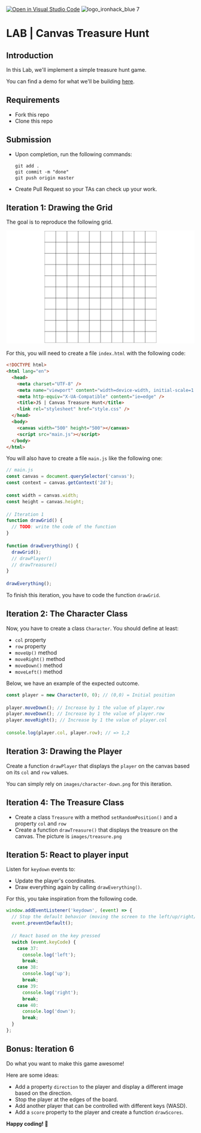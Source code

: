 [![Open in Visual Studio Code](https://classroom.github.com/assets/open-in-vscode-c66648af7eb3fe8bc4f294546bfd86ef473780cde1dea487d3c4ff354943c9ae.svg)](https://classroom.github.com/online_ide?assignment_repo_id=7714566&assignment_repo_type=AssignmentRepo)
![logo_ironhack_blue 7](https://user-images.githubusercontent.com/23629340/40541063-a07a0a8a-601a-11e8-91b5-2f13e4e6b441.png)

# LAB | Canvas Treasure Hunt

## Introduction

In this Lab, we'll implement a simple treasure hunt game.

You can find a demo for what we'll be building [here](https://ironhack-dev-squad-127.github.io/lab-canvas-treasure-hunt/solution-code/).

## Requirements

- Fork this repo
- Clone this repo

## Submission

- Upon completion, run the following commands:

  ```
  git add .
  git commit -m "done"
  git push origin master
  ```

- Create Pull Request so your TAs can check up your work.

## Iteration 1: Drawing the Grid

The goal is to reproduce the following grid.

![](screenshots/grid.png)

For this, you will need to create a file `index.html` with the following code:

```html
<!DOCTYPE html>
<html lang="en">
  <head>
    <meta charset="UTF-8" />
    <meta name="viewport" content="width=device-width, initial-scale=1.0" />
    <meta http-equiv="X-UA-Compatible" content="ie=edge" />
    <title>JS | Canvas Treasure Hunt</title>
    <link rel="stylesheet" href="style.css" />
  </head>
  <body>
    <canvas width="500" height="500"></canvas>
    <script src="main.js"></script>
  </body>
</html>
```

You will also have to create a file `main.js` like the following one:

```js
// main.js
const canvas = document.querySelector('canvas');
const context = canvas.getContext('2d');

const width = canvas.width;
const height = canvas.height;

// Iteration 1
function drawGrid() {
  // TODO: write the code of the function
}

function drawEverything() {
  drawGrid();
  // drawPlayer()
  // drawTreasure()
}

drawEverything();
```

To finish this iteration, you have to code the function `drawGrid`.

## Iteration 2: The Character Class

Now, you have to create a class `Character`. You should define at least:

- `col` property
- `row` property
- `moveUp()` method
- `moveRight()` method
- `moveDown()` method
- `moveLeft()` method

Below, we have an example of the expected outcome.

```js
const player = new Character(0, 0); // (0,0) = Initial position

player.moveDown(); // Increase by 1 the value of player.row
player.moveDown(); // Increase by 1 the value of player.row
player.moveRight(); // Increase by 1 the value of player.col

console.log(player.col, player.row); // => 1,2
```

## Iteration 3: Drawing the Player

Create a function `drawPlayer` that displays the `player` on the canvas based on its `col` and `row` values.

You can simply rely on `images/character-down.png` for this iteration.

## Iteration 4: The Treasure Class

- Create a class `Treasure` with a method `setRandomPosition()` and a property `col` and `row`
- Create a function `drawTreasure()` that displays the treasure on the canvas. The picture is `images/treasure.png`

## Iteration 5: React to player input

Listen for `keydown` events to:

- Update the player's coordinates.
- Draw everything again by calling `drawEverything()`.

For this, you take inspiration from the following code.

```js
window.addEventListener('keydown', (event) => {
  // Stop the default behavior (moving the screen to the left/up/right/down)
  event.preventDefault();

  // React based on the key pressed
  switch (event.keyCode) {
    case 37:
      console.log('left');
      break;
    case 38:
      console.log('up');
      break;
    case 39:
      console.log('right');
      break;
    case 40:
      console.log('down');
      break;
  }
};
```

## Bonus: Iteration 6

Do what you want to make this game awesome!

Here are some ideas:

- Add a property `direction` to the player and display a different image based on the direction.
- Stop the player at the edges of the board.
- Add another player that can be controlled with different keys (WASD).
- Add a `score` property to the player and create a function `drawScores`.

**Happy coding! 💙**

